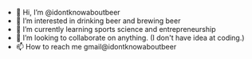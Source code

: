 - 👋 Hi, I’m @idontknowaboutbeer
- 👀 I’m interested in drinking beer and brewing beer
- 🌱 I’m currently learning sports science and entrepreneurship
- 💞️ I’m looking to collaborate on anything. (I don't have idea at coding.) 
- 📫 How to reach me gmail@idontknowaboutbeer

<!---
idontknowaboutbeer/idontknowaboutbeer is a ✨ special ✨ repository because its `README.md` (this file) appears on your GitHub profile.
You can click the Preview link to take a look at your changes.
--->
